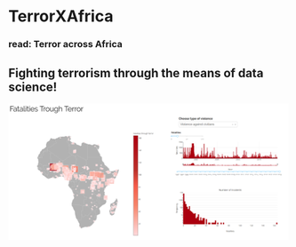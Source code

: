 # TerrorXAfrica 
### read: Terror across Africa

## Fighting terrorism through the means of data science!

![eqd](/img/thumbnail.png)
